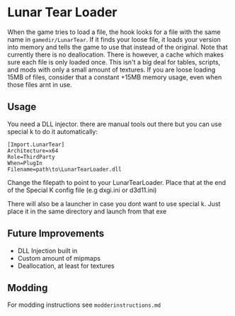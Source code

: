 # Lunar Tear Loader


When the game tries to load a file, the hook looks for a file with the same name in `gamedir/LunarTear`. If it finds your loose file, it loads your version into memory and tells the game to use that instead of the original. Note that currently there is no deallocation. There is however, a cache which makes sure each file is only loaded once. This isn't a big deal for tables, scripts, and mods with only a small amount of textures. If you are loose loading 15MB of files, consider that a constant +15MB memory usage, even when those files arnt in use.

## Usage

You need a DLL injector. there are manual tools out there but you can use special k to do it automatically:

```
[Import.LunarTear]
Architecture=x64
Role=ThirdParty
When=PlugIn
Filename=path\to\LunarTearLoader.dll
```	

Change the filepath to point to your LunarTearLoader. Place that at the end of the Special K config file (e.g dxgi.ini or d3d11.ini)
 
There will also be a launcher in case you dont want to use special k. Just place it in the same directory and launch from that exe

## Future Improvements

-   DLL Injection built in
-   Custom amount of mipmaps
-   Deallocation, at least for textures


## Modding

For modding instructions see `modderinstructions.md`

